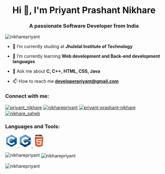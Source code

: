 <h1 align="center">Hi 👋, I'm Priyant Prashant Nikhare</h1>
<h3 align="center">A passionate Software Developer from India</h3>

<p align="left"> <img src="https://komarev.com/ghpvc/?username=nikharepriyant&label=Profile%20views&color=0e75b6&style=flat" alt="nikharepriyant" /> </p>

- 🔭 I’m currently studing at **Jhulelal Institute of Technology**

- 🌱 I’m currently learning **Web development and Back-end development languages**

- 💬 Ask me about **C, C++, HTML, CSS, Java**

- 📫 How to reach me **developerpriyant@gmail.com**

<h3 align="left">Connect with me:</h3>
<p align="left">
<a href="https://twitter.com/priyant_nikhare" target="blank"><img align="center" src="https://raw.githubusercontent.com/rahuldkjain/github-profile-readme-generator/master/src/images/icons/Social/twitter.svg" alt="priyant_nikhare" height="30" width="40" /></a>
<a href="https://linkedin.com/in/nikharepriyant" target="blank"><img align="center" src="https://raw.githubusercontent.com/rahuldkjain/github-profile-readme-generator/master/src/images/icons/Social/linked-in-alt.svg" alt="nikharepriyant" height="30" width="40" /></a>
<a href="https://stackoverflow.com/users/priyant-prashant-nikhare" target="blank"><img align="center" src="https://raw.githubusercontent.com/rahuldkjain/github-profile-readme-generator/master/src/images/icons/Social/stack-overflow.svg" alt="priyant-prashant-nikhare" height="30" width="40" /></a>
<a href="https://instagram.com/nikhare_saheb" target="blank"><img align="center" src="https://raw.githubusercontent.com/rahuldkjain/github-profile-readme-generator/master/src/images/icons/Social/instagram.svg" alt="nikhare_saheb" height="30" width="40" /></a>
</p>

<h3 align="left">Languages and Tools:</h3>
<p align="left"> <a href="https://www.cprogramming.com/" target="_blank" rel="noreferrer"> <img src="https://raw.githubusercontent.com/devicons/devicon/master/icons/c/c-original.svg" alt="c" width="40" height="40"/> </a> <a href="https://www.w3schools.com/cpp/" target="_blank" rel="noreferrer"> <img src="https://raw.githubusercontent.com/devicons/devicon/master/icons/cplusplus/cplusplus-original.svg" alt="cplusplus" width="40" height="40"/> </a> <a href="https://www.w3.org/html/" target="_blank" rel="noreferrer"> <img src="https://raw.githubusercontent.com/devicons/devicon/master/icons/html5/html5-original-wordmark.svg" alt="html5" width="40" height="40"/> </a> </p>

<p><img align="left" src="https://github-readme-stats.vercel.app/api/top-langs?username=nikharepriyant&show_icons=true&locale=en&layout=compact" alt="nikharepriyant" /></p>

<p>&nbsp;<img align="center" src="https://github-readme-stats.vercel.app/api?username=nikharepriyant&show_icons=true&locale=en" alt="nikharepriyant" /></p>

<p><img align="center" src="https://github-readme-streak-stats.herokuapp.com/?user=nikharepriyant&" alt="nikharepriyant" /></p>
